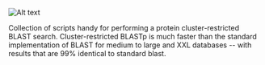 ![Alt text](https://github.com/dnasko/rubble/blob/master/images/logo.png "Optional title")

Collection of scripts handy for performing a protein cluster-restricted BLAST search. Cluster-restricted BLASTp is much faster than the standard implementation of BLAST for medium to large and XXL databases -- with results that are 99% identical to standard blast.
